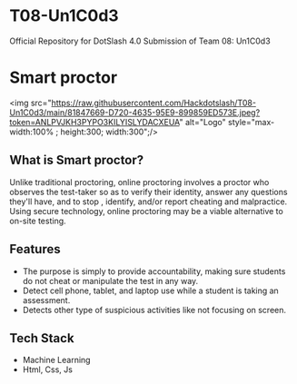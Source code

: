 # T08-Un1C0d3
Official Repository for DotSlash 4.0 Submission of Team 08: Un1C0d3

# Smart proctor
<img src="https://raw.githubusercontent.com/Hackdotslash/T08-Un1C0d3/main/81847669-D720-4635-95E9-899859ED573E.jpeg?token=ANLPVJKH3PYPO3KILYISLYDACXEUA" alt="Logo" style="max-width:100% ; height:300; width:300";/>

## What is Smart proctor?
Unlike traditional proctoring, online proctoring involves a proctor who observes the test-taker so as to verify their identity, answer any questions they'll have, and to stop , identify, and/or report cheating and malpractice. Using secure technology, online proctoring may be a viable alternative to on-site testing.

## Features
- The purpose is simply to provide accountability, making sure students do not cheat or manipulate the test in any way.
- Detect cell phone, tablet, and laptop use while a student is taking an assessment.
- Detects other type of suspicious activities like not focusing on screen.

## Tech Stack
- Machine Learning
- Html, Css, Js

